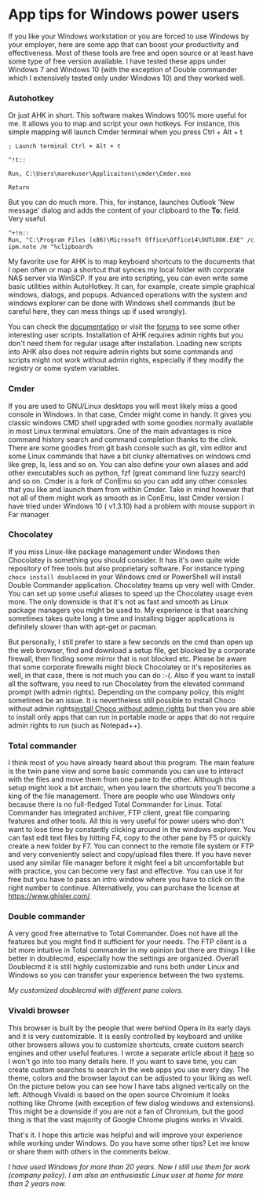 # App tips for Windows power users
 
If you like your Windows workstation or you are forced to use Windows by your employer, here are some app that can boost your productivity and effectiveness. Most of these tools are free and open source or at least have some type of free version available. I have tested these apps under Windows 7 and Windows 10 (with the exception of Double commander which I extensively tested only under Windows 10) and they worked well.

### Autohotkey
Or just AHK in short. This software makes Windows 100% more useful for me. It allows you to map and script your own hotkeys. For instance, this simple mapping will launch Cmder terminal when you press Ctrl + Alt + t

    ; Launch terminal Ctrl + Alt + t
    
    ^!t::
    
    Run, C:\Users\marekuser\Applicaitons\cmder\Cmder.exe

    Return

But you can do much more. This, for instance, launches Outlook 'New message' dialog and adds the content of your clipboard to the **To:** field. Very useful.


    ^+!n::        
    Run, "C:\Program Files (x86)\Microsoft Office\Office14\OUTLOOK.EXE" /c ipm.note /m "%clipboard%


My favorite use for AHK is to map keyboard shortcuts to the documents that I open often or map a shortcut that synces my local folder with corporate NAS server via WinSCP. If you are into scripting, you can even write some basic utilities within AutoHotkey. It can, for example, create simple graphical windows, dialogs, and popups. Advanced operations with the system and windows explorer can be done with Windows shell commands (but be careful here, they can mess things up if used wrongly). 

You can check the [documentation](https://www.autohotkey.com/docs/AutoHotkey.htm)  or visit the [forums](https://www.autohotkey.com/boards/)  to see some other interesting user scripts.
Installation of AHK requires admin rights but you don't need them for regular usage after installation. Loading new scripts into AHK also does not require admin rights but some commands and scripts might not work without admin rights, especially if they modify the registry or some system variables.

### Cmder 

If you are used to GNU/Linux desktops you will most likely miss a good console in Windows. In that case, Cmder might come in handy. It gives you classic windows CMD shell upgraded with some goodies normally available in most Linux terminal emulators. One of the main advantages is nice command history search and command completion thanks to the clink. There are some goodies from git bash console such as git, vim editor and some Linux commands that have a bit clunky alternatives on windows cmd like grep, ls, less and so on. You can also define your own aliases and add other executables such as python, fzf (great command line fuzzy search) and so on. Cmder is a fork of ConEmu so you can add any other consoles that you like and launch them from within Cmder. Take in mind however that not all of them might work as smooth as in ConEmu, last Cmder version I have tried under Windows 10 ( v1.3.10) had a problem with mouse support in Far manager.

<cmder screen>

### Chocolatey

If you miss Linux-like package management under Windows then Chocolatey is something you should consider. It has it's own quite wide repository of free tools but also proprietary software. For instance typing `choco install doublecmd` in your Windows cmd or PowerShell will install Double Commander application. Chocolatey teams up very well with Cmder. You can set up some useful aliases to speed up the Chocolatey usage even more. The only downside is that it's not as fast and smooth as Linux package managers you might be used to. My experience is that searching sometimes takes quite long a time and installing bigger applications is definitely slower than with apt-get or pacman.

But personally, I still prefer to stare a few seconds on the cmd than open up the web browser, find and download a setup file, get blocked by a corporate firewall, then finding some mirror that is not blocked etc. Please be aware that some corporate firewalls might block Chocolatey or it's repositories as well, in that case, there is not much you can do :-(. Also if you want to install all the software, you need to run Chocolatey from the elevated command prompt (with admin rights). Depending on the company policy, this might sometimes be an issue. It is nevertheless still possible to install Choco without admin rights[install Choco without admin rights](https://chocolatey.org/docs/installation#non-administrative-install)  but then you are able to install only apps that can run in portable mode or apps that do not require admin rights to run (such as Notepad++).

<Chocolatey screen>

### Total commander

I think most of you have already heard about this program. The main feature is the twin pane view and some basic commands you can use to interact with the files and move them from one pane to the other. Although this setup might look a bit archaic, when you learn the shortcuts you'll become a king of the file management. There are people who use Windows only because there is no full-fledged Total Commander for Linux. Total Commander has integrated archiver, FTP client, great file comparing features and other tools. All this is very useful for power users who don't want to lose time by constantly clicking around in the windows explorer. You can fast edit text files by hitting F4, copy to the other pane by F5 or quickly create a new folder by F7. You can connect to the remote file system or FTP and very conveniently select and copy/upload files there. If you have never used any similar file manager before it might feel a bit uncomfortable but with practice, you can become very fast and effective. You can use it for free but you have to pass an intro window where you have to click on the right number to continue. Alternatively, you can purchase the license at https://www.ghisler.com/.

<Tcmd screen>

### Double commander
A very good free alternative to Total Commander. Does not have all the features but you might find it sufficient for your needs. The FTP client is a bit more intuitive in Total commander in my opinion but there are things I like better in doublecmd, especially how the settings are organized. Overall Doublecmd it is still highly customizable and runs both under Linux and Windows so you can transfer your experience between the two systems.

<double cmd screen>

*My customized doublecmd with different pane colors.*

### Vivaldi browser
This browser is built by the people that were behind Opera in its early days and it is very customizable. It is easily controlled by keyboard and unlike other browsers allows you to customize shortcuts, create custom search engines and other useful features. I wrote a separate article about it [here](https://steemit.com/vivaldi/@marek.samec/get-productive-with-vivaldi-browser)  so I won't go into too many details here.  If you want to save time, you can create custom searches to search in the web apps you use every day.  The theme, colors and the browser layout can be adjusted to your liking as well. On the picture below you can see how I have tabs aligned vertically on the left. Although Vivaldi is based on the open source Chromium it looks nothing like Chrome (with exception of few dialog windows and extensions). This might be a downside if you are not a fan of Chromium, but the good thing is that the vast majority of Google Chrome plugins works in Vivaldi.

<insert some Vivaldi screen>

That's it. I hope this article was helpful and will improve your experience while working under Windows. Do you have some other tips? Let me know or share them with others in the comments below.  



*I have used Windows for more than 20 years. Now I still use them for work (company policy). I am also an enthusiastic Linux user at home for more than 2 years now.*


